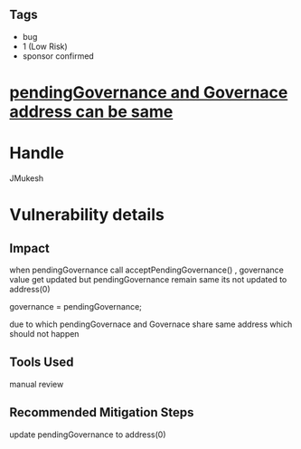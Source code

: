 ## Tags

- bug
- 1 (Low Risk)
- sponsor confirmed

# [pendingGovernance and  Governace address can be same](https://github.com/code-423n4/2021-10-badgerdao-findings/issues/74) 

# Handle

JMukesh


# Vulnerability details

## Impact
when pendingGovernance  call acceptPendingGovernance() , governance value get updated  but pendingGovernance  remain same its not updated to address(0)

 governance = pendingGovernance;

due to which pendingGovernace and Governace share same address which should not happen

## Tools Used
manual review

## Recommended Mitigation Steps
update pendingGovernance to address(0)

